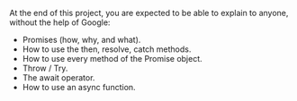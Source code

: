 At the end of this project, you are expected to be able to explain to anyone, without the help of Google:
- Promises (how, why, and what).
- How to use the then, resolve, catch methods.
- How to use every method of the Promise object.
- Throw / Try.
- The await operator.
- How to use an async function.
